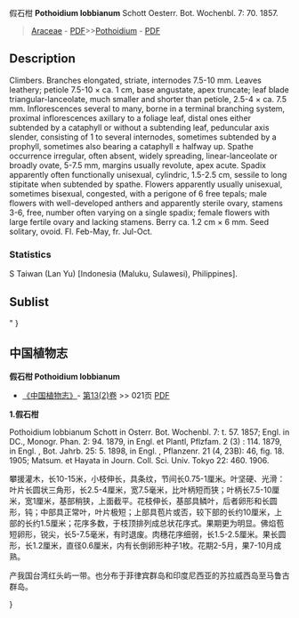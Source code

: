 假石柑 **Pothoidium lobbianum** Schott Oesterr. Bot. Wochenbl. 7: 70. 1857.

> [Araceae](http://www.iplant.cn/info/Araceae?t=foc) - [PDF](http://www.iplant.cn/foc/pdf/Araceae.pdf)>>[Pothoidium](http://www.iplant.cn/info/Pothoidium?t=foc) - [PDF](http://www.iplant.cn/foc/pdf/Pothoidium.pdf)

## Description

Climbers. Branches elongated, striate, internodes 7.5-10 mm. Leaves leathery; petiole 7.5-10 × ca. 1 cm, base angustate, apex truncate; leaf blade triangular-lanceolate, much smaller and shorter than petiole, 2.5-4 × ca. 7.5 mm. Inflorescences several to many, borne in a terminal branching system, proximal inflorescences axillary to a foliage leaf, distal ones either subtended by a cataphyll or without a subtending leaf, peduncular axis slender, consisting of 1 to several internodes, sometimes subtended by a prophyll, sometimes also bearing a cataphyll ± halfway up. Spathe occurrence irregular, often absent, widely spreading, linear-lanceolate or broadly ovate, 5-7.5 mm, margins usually revolute, apex acute. Spadix apparently often functionally unisexual, cylindric, 1.5-2.5 cm, sessile to long stipitate when subtended by spathe. Flowers apparently usually unisexual, sometimes bisexual, congested, with a perigone of 6 free tepals; male flowers with well-developed anthers and apparently sterile ovary, stamens 3-6, free, number often varying on a single spadix; female flowers with large fertile ovary and lacking stamens. Berry ca. 1.2 cm × 6 mm. Seed solitary, ovoid. Fl. Feb-May, fr. Jul-Oct.

### Statistics
S Taiwan (Lan Yu) [Indonesia (Maluku, Sulawesi), Philippines].

## Sublist
"
}
## 中国植物志

**假石柑 Pothoidium lobbianum**

* [《中国植物志》](http://www.iplant.cn/frps)- [第13(2)卷](http://www.iplant.cn/frps/vol/13(2)) >> 021页 [PDF](http://www.iplant.cn/frps/pdf/13(2)/021.pdf)

**1.假石柑**

Pothoidium lobbianum Schott in Osterr. Bot. Wochenbl. 7: t. 57. 1857; Engl. in DC., Monogr. Phan. 2: 94. 1879, in Engl. et Plantl, Pflzfam. 2 (3) : 114. 1879, in Engl. , Bot. Jahrb. 25: 5. 1898, in Engl. , Pflanzenr. 21 (4, 23B): 46, fig. 18. 1905; Matsum. et Hayata in Journ. Coll. Sci. Univ. Tokyo 22: 460. 1906.

攀援灌木，长10-15米，小枝伸长，具条纹，节间长0.75-1厘米。叶坚硬、光滑：叶片长圆状三角形，长2.5-4厘米，宽7.5毫米，比叶柄短而狭；叶柄长7.5-10厘米，宽1厘米，基部稍狭，上面截平。花枝伸长，基部具鳞叶，后者卵形和长圆形，钝；中部具正常叶，叶片极短；上部具苞片或否，较下部的长约10厘米，上部的长约1.5厘米；花序多数，于枝顶排列成总状花序式。果期更为明显。佛焰苞短卵形，锐尖，长5-7.5毫米，有时退废。肉穗花序细弱，长1.5-2.5厘米。果长圆形，长1.2厘米，直径0.6厘米，内有长倒卵形种子1枚。花期2-5月，果7-10月成熟。

产我国台湾红头屿一带。也分布于菲律宾群岛和印度尼西亚的苏拉威西岛至马鲁古群岛。

}